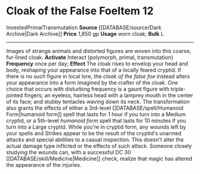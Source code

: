 ﻿---
bulk: L
id: '1615'
item_category: Worn Items
item_subcategory: Other Worn Items
level: '12'
name: Cloak of the False Foe
price: 1,850 gp
rarity: Common
school: Transmutation
source: '[[DATABASE/source/Dark Archive|Dark Archive]]'
subcategory: wornitem
trait:
- '[[DATABASE/trait/Invested|Invested]]'
- '[[DATABASE/trait/Primal|Primal]]'
- '[[DATABASE/trait/Transmutation|Transmutation]]'
type: Item
usage: worn cloak

---
# Cloak of the False Foe<span class="item-type">Item 12</span>

<span class="item-trait">Invested</span><span class="item-trait">Primal</span><span class="item-trait">Transmutation</span>
**Source** [[DATABASE/source/Dark Archive|Dark Archive]]
**Price** 1,850 gp
**Usage** worn cloak; **Bulk** L

---
Images of strange animals and distorted figures are woven into this coarse, fur-lined cloak.
**Activate** Interact (polymorph, primal, transmutation) **Frequency** once per day; **Effect** The cloak rises to envelop your head and body, reshaping your appearance into that of a locally feared cryptid. If there is no such figure in local lore, the _cloak of the false foe_ instead alters your appearance into a form imagined by the crafter of the cloak. One choice that occurs with disturbing frequency is a gaunt figure with triple-jointed fingers; an eyeless, hairless head with a lamprey mouth in the center of its face; and stubby tentacles waving down its neck. The transformation also grants the effects of either a 3rd-level [[DATABASE/spell/Humanoid Form|humanoid form]] spell that lasts for 1 hour if you turn into a Medium cryptid, or a 5th-level _humanoid form_ spell that lasts for 10 minutes if you turn into a Large cryptid.
 While you're in cryptid form, any wounds left by your spells and Strikes appear to be the result of the cryptid's unarmed attacks and special abilities to a casual inspection. This doesn't alter the actual damage type inflicted or the effects of such attack. Someone closely studying the wounds can, with a successful DC 30 [[DATABASE/skill/Medicine|Medicine]] check, realize that magic has altered the appearance of the injuries.